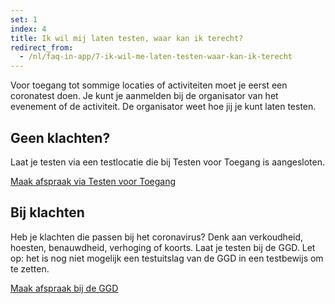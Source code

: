 ```yaml
---
set: 1
index: 4
title: Ik wil mij laten testen, waar kan ik terecht?
redirect_from: 
  - /nl/faq-in-app/7-ik-wil-me-laten-testen-waar-kan-ik-terecht
---
```

Voor toegang tot sommige locaties of activiteiten moet je eerst een coronatest doen. Je kunt je aanmelden bij de organisator van het evenement of de activiteit. De organisator weet hoe jij je kunt laten testen.

## Geen klachten?
Laat je testen via een testlocatie die bij Testen voor Toegang is aangesloten.

<a href="https://www.testenvoortoegang.nl" class="btn btn--cta">Maak afspraak<span class="screen-reader-text"> via Testen voor Toegang</span></a>

## Bij klachten
Heb je klachten die passen bij het coronavirus? Denk aan verkoudheid, hoesten, benauwdheid, verhoging of koorts. Laat je testen bij de GGD. Let op: het is nog niet mogelijk een testuitslag van de GGD in een testbewijs om te zetten.

<a href="https://www.coronatest.nl" class="btn btn--cta">Maak afspraak<span class="screen-reader-text"> bij de GGD</span></a>
